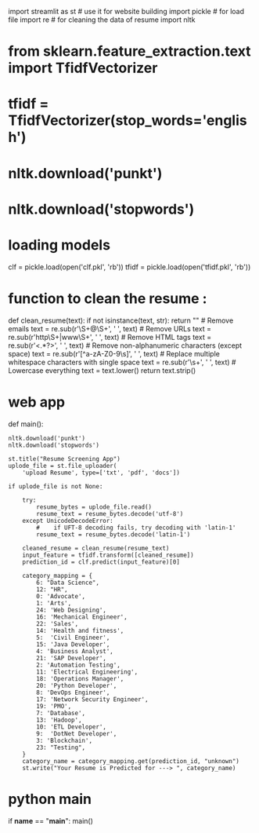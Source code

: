 import streamlit as st    # use it for website building
import pickle   # for load file
import re   # for cleaning the data of resume
import nltk

# from sklearn.feature_extraction.text import TfidfVectorizer
# tfidf = TfidfVectorizer(stop_words='english')

# nltk.download('punkt')
# nltk.download('stopwords')

# loading models
clf = pickle.load(open('clf.pkl', 'rb'))
tfidf = pickle.load(open('tfidf.pkl', 'rb'))


#  function to clean the resume :
def clean_resume(text):
    if not isinstance(text, str):
        return ""
    # Remove emails
    text = re.sub(r'\S+@\S+', ' ', text)
    # Remove URLs
    text = re.sub(r'http\S+|www\S+', ' ', text)
    # Remove HTML tags
    text = re.sub(r'<.*?>', ' ', text)
    # Remove non-alphanumeric characters (except space)
    text = re.sub(r'[^a-zA-Z0-9\s]', ' ', text)
    # Replace multiple whitespace characters with single space
    text = re.sub(r'\s+', ' ', text)
    # Lowercase everything
    text = text.lower()
    return text.strip()

# web app


def main():

    nltk.download('punkt')
    nltk.download('stopwords')

    st.title("Resume Screening App")
    uplode_file = st.file_uploader(
        'upload Resume', type=['txt', 'pdf', 'docs'])

    if uplode_file is not None:

        try:
            resume_bytes = uplode_file.read()
            resume_text = resume_bytes.decode('utf-8')
        except UnicodeDecodeError:
            #    if UFT-8 decoding fails, try decoding with 'latin-1'
            resume_text = resume_bytes.decode('latin-1')

        cleaned_resume = clean_resume(resume_text)
        input_feature = tfidf.transform([cleaned_resume])
        prediction_id = clf.predict(input_feature)[0]

        category_mapping = {
            6: "Data Science",
            12: "HR",
            0: 'Advocate',
            1: 'Arts',
            24: 'Web Designing',
            16: 'Mechanical Engineer',
            22: 'Sales',
            14: 'Health and fitness',
            5:  'Civil Engineer',
            15: 'Java Developer',
            4: 'Business Analyst',
            21: 'SAP Developer',
            2: 'Automation Testing',
            11: 'Electrical Engineering',
            18: 'Operations Manager',
            20: 'Python Developer',
            8: 'DevOps Engineer',
            17: 'Network Security Engineer',
            19: 'PMO',
            7: 'Database',
            13: 'Hadoop',
            10: 'ETL Developer',
            9:  'DotNet Developer',
            3: 'Blockchain',
            23: "Testing",
        }
        category_name = category_mapping.get(prediction_id, "unknown")
        st.write("Your Resume is Predicted for ---> ", category_name)


# python main
if __name__ == "__main__":
    main()
